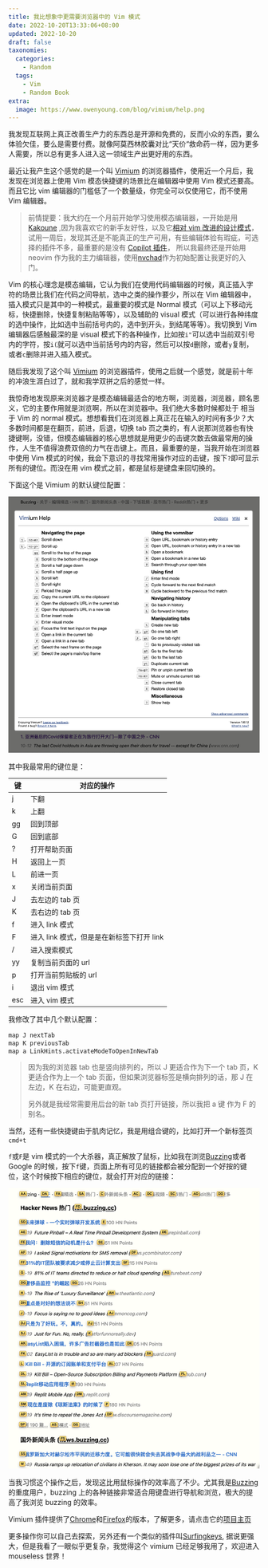 ```yaml
---
title: 我比想象中更需要浏览器中的 Vim 模式
date: 2022-10-20T13:33:06+08:00
updated: 2022-10-20
draft: false
taxonomies:
  categories:
    - Random
  tags:
    - Vim
    - Random Book
extra:
  image: https://www.owenyoung.com/blog/vimium/help.png
---
```


我发现互联网上真正改善生产力的东西总是开源和免费的，反而小众的东西，要么体验欠佳，要么是需要付费。就像阿莫西林胶囊对比“天价“救命药一样，因为更多人需要，所以总有更多人进入这一领域生产出更好用的东西。

最近让我产生这个感觉的是一个叫 [Vimium](https://github.com/philc/vimium)
的浏览器插件，使用近一个月后，我发现在浏览器上使用 Vim
模态快捷键的场景比在编辑器中使用 Vim 模式还要高。而且它比 vim 编辑器的门槛低了一个数量级，你完全可以仅使用它，而不使用 Vim 编辑器。

<!-- more -->

> 前情提要：我大约在一个月前开始学习使用模态编辑器，一开始是用 [Kakoune](https://kakoune.org/)
> ,因为我喜欢它的新手友好性，以及它[相对 vim 改进的设计模式](https://twitter.com/OwenYoungZh/status/1574805501489319936)，试用一周后，发现其还是不能真正的生产可用，有些编辑体验有瑕疵，可选择的插件不多，最重要的是没有
> [Copilot 插件](https://discuss.kakoune.com/t/is-anyone-interested-in-writing-github-copilot-plugin/2131)，
> 所以我最终还是开始用 neovim
> 作为我的主力编辑器，使用[nvchad](https://github.com/NvChad/NvChad)作为初始配置让我更好的入门。

Vim 的核心理念是模态编辑，它认为我们在使用代码编辑器的时候，真正插入字符的场景比我们在代码之间导航，选中之类的操作要少，所以在 Vim
编辑器中，插入模式只是其中的一种模式，最重要的模式是 Normal 模式（可以上下移动光标，快捷删除，快捷复制粘贴等等），以及辅助的 visual
模式（可以进行各种纬度的选中操作，比如选中当前括号内的，选中到开头，到结尾等等）。我切换到 Vim 编辑器后感触最深的是 visual 模式下的各种操作，比如按`i"`可以选中当前双引号内的字符，按`i(`就可以选中当前括号内的内容，然后可以按`d`删除，或者`y`复制，或者`c`删除并进入插入模式。

随后我发现了这个叫 [Vimium](https://github.com/philc/vimium)
的浏览器插件，使用之后就一个感觉，就是前十年的冲浪生涯白过了，就和我学双拼之后的感觉一样。

我惊奇地发现原来浏览器才是模态编辑最适合的地方啊，浏览器，浏览器，顾名思义，它的主要作用就是浏览啊，所以在浏览器中。我们绝大多数时候都处于 相当于 Vim 的 normal
模式。想想看我们在浏览器上真正花在输入的时间有多少？大多数时间都是在翻页，前进，后退，切换 tab 页之类的，有人说那浏览器也有快捷键啊，没错，但模态编辑器的核心思想就是用更少的击键次数去做最常用的操作，人生不值得浪费双倍的力气在击键上。而且，最重要的是，当我开始在浏览器中使用 Vim 模式的时候，我会下意识的寻找常用操作对应的击键，按下`?`即可显示所有的键位。而没在用 vim 模式之前，都是鼠标是键盘来回切换的。

下面这个是 Vimium 的默认键位配置：

![vimium keysmap](./help.png)

其中我最常用的键位是：

| 键  | 对应的操作                                |
| --- | ----------------------------------------- |
| j   | 下翻                                      |
| k   | 上翻                                      |
| gg  | 回到顶部                                  |
| G   | 回到底部                                  |
| ?   | 打开帮助页面                              |
| H   | 返回上一页                                |
| L   | 前进一页                                  |
| x   | 关闭当前页面                              |
| J   | 去左边的 tab 页                           |
| K   | 去右边的 tab 页                           |
| f   | 进入 link 模式                            |
| F   | 进入 link 模式，但是是在新标签下打开 link |
| /   | 进入搜索模式                              |
| yy  | 复制当前页面的 url                        |
| p   | 打开当前剪贴板的 url                      |
| i   | 退出 vim 模式                             |
| esc | 进入 vim 模式                             |

我修改了其中几个默认配置：

```
map J nextTab
map K previousTab
map a LinkHints.activateModeToOpenInNewTab
```

> 因为我的浏览器 tab 也是竖向排列的，所以 J 更适合作为下一个 tab 页，K 更适合作为上一个 tab 页面，但如果浏览器标签是横向排列的话，那 J 在左边，K 在右边，可能更直观。
>
> 另外就是我经常需要用后台的新 tab 页打开链接，所以我把 a 键 作为 F 的别名。

当然，还有一些快捷键由于肌肉记忆，我是用组合键的，比如打开一个新标签页`cmd+t`

`f`或`F`是 vim 模式的一个大杀器，真正解放了鼠标，比如我在浏览[Buzzing](https://www.buzzing.cc)或者 Google 的时候，按下`f`键，页面上所有可见的链接都会被分配到一个好按的键位，这个时候按下相应的键位，就会打开对应的链接：

![link mode](./link.png)

当我习惯这个操作之后，发现这比用鼠标操作的效率高了不少。尤其我是[Buzzing](https://www.buzzing.cc)的重度用户，buzzing 上的各种链接非常适合用键盘进行导航和浏览，极大的提高了我浏览 buzzing 的效率。

Vimium 插件提供了[Chrome](https://chrome.google.com/webstore/detail/vimium/dbepggeogbaibhgnhhndojpepiihcmeb)和[Firefox](https://addons.mozilla.org/en-GB/firefox/addon/vimium-ff/)的版本，了解更多，请点击它的[项目主页](https://github.com/philc/vimium)

更多操作你可以自己去探索，另外还有一个类似的插件叫[Surfingkeys](https://github.com/brookhong/Surfingkeys), 据说更强大，但是我看了一眼似乎更复杂，我觉得这个 vimium 已经足够我用了，欢迎进入 mouseless 世界！
